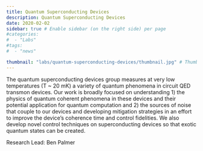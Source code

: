 ```yaml
---
title: Quantum Superconducting Devices
description: Quantum Superconducting Devices
date: 2020-02-02
sidebar: true # Enable sidebar (on the right side) per page
#categories:
#  - "Labs"
#tags:
#  - "news"

thumbnail: "labs/quantum-superconducting-devices/thumbnail.jpg" # Thumbnail image
---
```

The quantum superconducting devices group measures at very low temperatures (T ~ 20 mK) a variety of quantum phenomena in circuit QED transmon devices. Our work is broadly focused on understanding 1) the physics of quantum coherent phenomena in these devices and their potential application for quantum computation and 2) the sources of noise that couple to our devices and developing mitigation strategies in an effort to improve the device’s coherence time and control fidelities. We also develop novel control techniques on superconducting devices so that exotic quantum states can be created. 

Research Lead: Ben Palmer